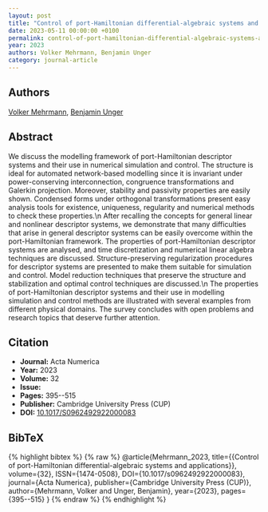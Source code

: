 ```yaml
---
layout: post
title: "Control of port-Hamiltonian differential-algebraic systems and applications"
date: 2023-05-11 00:00:00 +0100
permalink: control-of-port-hamiltonian-differential-algebraic-systems-and-applications
year: 2023
authors: Volker Mehrmann, Benjamin Unger
category: journal-article
---
```

 
## Authors
[Volker Mehrmann](authors/volker-mehrmann), [Benjamin Unger](authors/benjamin-unger)
 
## Abstract
We discuss the modelling framework of port-Hamiltonian descriptor systems and their use in numerical simulation and control. The structure is ideal for automated network-based modelling since it is invariant under power-conserving interconnection, congruence transformations and Galerkin projection. Moreover, stability and passivity properties are easily shown. Condensed forms under orthogonal transformations present easy analysis tools for existence, uniqueness, regularity and numerical methods to check these properties.\n After recalling the concepts for general linear and nonlinear descriptor systems, we demonstrate that many difficulties that arise in general descriptor systems can be easily overcome within the port-Hamiltonian framework. The properties of port-Hamiltonian descriptor systems are analysed, and time discretization and numerical linear algebra techniques are discussed. Structure-preserving regularization procedures for descriptor systems are presented to make them suitable for simulation and control. Model reduction techniques that preserve the structure and stabilization and optimal control techniques are discussed.\n The properties of port-Hamiltonian descriptor systems and their use in modelling simulation and control methods are illustrated with several examples from different physical domains. The survey concludes with open problems and research topics that deserve further attention.
 
## Citation
- **Journal:** Acta Numerica
- **Year:** 2023
- **Volume:** 32
- **Issue:** 
- **Pages:** 395--515
- **Publisher:** Cambridge University Press (CUP)
- **DOI:** [10.1017/S0962492922000083](https://doi.org/10.1017/S0962492922000083)
 
## BibTeX
{% highlight bibtex %}
{% raw %}
@article{Mehrmann_2023,
  title={{Control of port-Hamiltonian differential-algebraic systems and applications}},
  volume={32},
  ISSN={1474-0508},
  DOI={10.1017/s0962492922000083},
  journal={Acta Numerica},
  publisher={Cambridge University Press (CUP)},
  author={Mehrmann, Volker and Unger, Benjamin},
  year={2023},
  pages={395--515}
}
{% endraw %}
{% endhighlight %}
 
